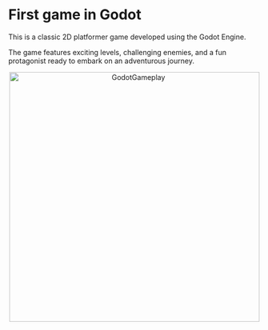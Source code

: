 # First game in Godot
This is a classic 2D platformer game developed using the Godot Engine. 

The game features exciting levels, challenging enemies, and a fun protagonist ready to embark on an adventurous journey.
<p align="center">
  <img width="500" alt="GodotGameplay" justify-content="center" src="https://github.com/user-attachments/assets/ff94b4bf-47ef-4f89-8827-e826088444b6">
